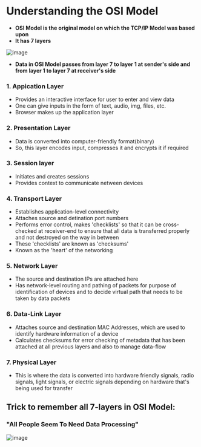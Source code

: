 # Understanding the OSI Model

- **OSI Model is the original model on which the TCP/IP Model was based upon**
- **It has 7 layers**

![image](https://user-images.githubusercontent.com/63872951/119271673-27f0cd00-bc20-11eb-908f-23d7ce07e07c.png)

- **Data in OSI Model passes from layer 7 to layer 1 at sender's side and from layer 1 to layer 7 at receiver's side**

### 1. Appication Layer
- Provides an interactive interface for user to enter and view data
- One can give inputs in the form of text, audio, img, files, etc.
- Browser makes up the application layer

### 2. Presentation Layer
- Data is converted into computer-friendly format(binary)
- So, this layer encodes input, compresses it and encrypts it if required

### 3. Session layer
- Initiates and creates sessions
- Provides context to communicate netween devices

### 4. Transport Layer
- Establishes application-level connectivity
- Attaches source and detination port numbers
- Performs error control, makes 'checklists' so that it can be cross-checked at receiver-end to ensure that all data is transferred properly and not destroyed on the way in between
- These 'checklists' are known as 'checksums'
- Known as the 'heart' of the networking

### 5. Network Layer
- The source and destination IPs are attached here
- Has network-level routing and pathing of packets for purpose of identification of devices and to decide virtual path that needs to be taken by data packets

### 6. Data-Link Layer
- Attaches source and destination MAC Addresses, which are used to identify hardware information of a device
- Calculates checksums for error checking of metadata that has been attached at all previous layers and also to manage data-flow

### 7. Physical Layer
- This is where the data is converted into hardware friendly signals, radio signals, light signals, or electric signals depending on hardware that's being used for transfer


## Trick to remember all 7-layers in OSI Model:

### "All People Seem To Need Data Processing"
![image](https:/farukguler.com\assets\img\osi-all.jpg)
